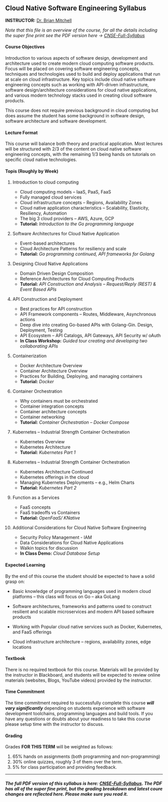## Cloud Native Software Engineering Syllabus

**INSTRUCTOR:** [Dr. Brian Mitchell](https://www.cs.drexel.edu/~bmitchell)

_Note that this file is an overview of the course, for all the details including the super fine print see the PDF version here -> [CNSE-Full-Syllabus](./assets/Cloud-Native-Software-Engineering-Syllabus.pdf)_

#### Course Objectives
Introduction to various aspects of software design, development and architecture used to create modern cloud computing software products.  Focus will be placed on covering software engineering concepts, techniques and technologies used to build and deploy applications that run at scale on cloud infrastructure.  Key topics include cloud native software engineering concepts such as working with API-driven infrastructure, software design/architecture considerations for cloud native applications, and various modern technology stacks used in creating cloud software products.  

This course does not require previous background in cloud computing but does assume the student has some background in software design, software architecture and software development.   

#### Lecture Format
This course will balance both theory and practical application.  Most lectures will be structured with 2/3 of the content on cloud native software engineering concepts, with the remaining 1/3 being hands on tutorials on specific cloud native technologies.  

#### Topis (Roughly by Week)
1.	Introduction to cloud computing
    -	Cloud computing models – IaaS, PaaS, FaaS
    -	Fully managed cloud services
    -	Cloud infrastructure concepts – Regions, Availability Zones
    -	Cloud native application characteristics – Scalability, Elasticity, Resiliency, Automation
    -	The big 3 cloud providers – AWS, Azure, GCP
    -	**Tutorial:** _Introduction to the Go programming language_

2.	Software Architectures for Cloud Native Application
    - Event-based architectures
    - Cloud Architecture Patterns for resiliency and scale
    - **Tutorial:** _Go programming continued, API frameworks for Golang_

3.	Designing Cloud Native Applications
    - Domain Driven Design Composition
    - Reference Architectures for Cloud Computing Products
    - **Tutorial:** _API Construction and Analysis – Request/Reply (REST) & Event Based APIs_

4.	API Construction and Deployment
    - Best practices for API construction
    - API Framework components – Routes, Middleware, Asynchronous actions
    - Deep dive into creating Go-based APIs with Golang-Gin.  Design, Deployment, Testing
    - API Ecosystem – API Catalogs, API Gateways, API Security w/ oAuth
    - **In Class Workshop:**  _Guided tour creating and developing two collaborating APIs_

5.	Containerization
    - Docker Architecture Overview
    - Container Architecture Overview
    - Practices for Building, Deploying, and managing containers
    - **Tutorial:** _Docker_

6.	Container Orchestration
    - Why containers must be orchestrated
    - Container integration concepts
    - Container architecture concepts
    - Container networking 
    - **Tutorial:** _Container Orchestration – Docker Compose_

7.	Kubernetes – Industrial Strength Container Orchestration
    - Kubernetes Overview
    - Kubernetes Architecture
    - **Tutorial:** _Kubernetes Part 1_

8.	Kubernetes – Industrial Strength Container Orchestration
    - Kubernetes Architecture Continued
    - Kubernetes offerings in the cloud
    - Managing Kubernetes Deployments – e.g., Helm Charts
    - **Tutorial:** _Kubernetes Part 2_

9.	Function as a Services
    - FaaS concepts
    - FaaS tradeoffs vs Containers
    - **Tutorial:** _OpenFaaS/ KNative_

10.	Additional Considerations for Cloud Native Software Engineering
    - Security Policy Management - IAM
    - Data Considerations for Cloud Native Applications
    - Walkin topics for discussion
    - **In Class Demo:** _Cloud Database Setup_

#### Expected Learning
By the end of this course the student should be expected to have a solid grasp on:

* Basic knowledge of programming languages used in modern cloud platforms – this class will focus on Go – aka GoLang

* Software architectures, frameworks and patterns used to construct resilient and scalable microservices and modern API based software products

* Working with Popular cloud native services such as Docker, Kubernetes, and FaaS offerings

* Cloud infrastructure architecture – regions, availability zones, edge locations

#### Textbook
There is no required textbook for this course.  Materials will be provided by the instructor in Blackboard, and students will be expected to review online materials (websites, Blogs, YouTube videos) provided by the instructor.

#### Time Commitment
The time commitment required to successfully complete this course **_will vary significantly_** depending on students experience with software development toolchains, programming languages and build tools. If you have any questions or doubts about your readiness to take this course please setup time with the instructor to discuss.

#### Grading
Grades **FOR THIS TERM** will be weighted as follows:

1. 65% hands on assignments (both programming and non-programming)
2. 30% online quizzes, roughly 3 of them over the term.
3. 5% for class participation and providing feedback. 

---
##### _The full PDF version of this syllabus is here: [CNSE-Full-Syllabus](./assets/Cloud-Native-Software-Engineering-Syllabus.pdf)_.  The PDF has all of the super fine print, but the grading breakdown and latest coure changes are reflected here. Please make sure you read it.
